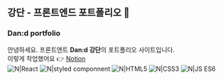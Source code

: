 ## 강단 - 프론트엔드 포트폴리오 🌱

### Dan:d portfolio

안녕하세요.
프론트엔트 **Dan:d 강단**의 포트폴리오 사이트입니다.
<br/>
이렇게 작업했어요 👉 [Notion](https://kangdanne.notion.site/Dand_portfolio-ea1f838d26cd49158db3498ff7729f6f)
<br/>
![N|React](https://img.shields.io/badge/React-blue?style=flat-square&logo=React&logoColor=white) ![N|styled componnent](https://img.shields.io/badge/💅_styled--componnent-pink?style=flat-square&logo=styledcomponnent&logoColor=white)
![N|HTML5](https://img.shields.io/badge/HTML5-orange?style=flat-square&logo=HTML5&logoColor=white) ![N|CSS3](https://img.shields.io/badge/CSS3-blue?style=flat-square&logo=CSS3&logoColor=white) ![N|JS ES6](https://img.shields.io/badge/JavaScript_es6-yellow?style=flat-square&logo=JavaScript&logoColor=white)
